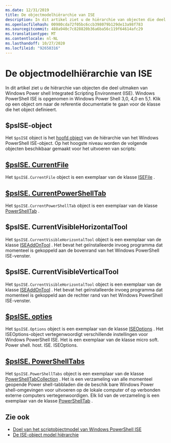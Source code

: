 ```yaml
---
ms.date: 12/31/2019
title: De objectmodelhiërarchie van ISE
description: In dit artikel ziet u de hiërarchie van objecten die deel uitmaken van Windows PowerShell ISE.
ms.openlocfilehash: 00980cda72f05bc6ccb398079b129de13a98f783
ms.sourcegitcommit: 488a940c7c828820b36a6ba56c119f64614afc29
ms.translationtype: MT
ms.contentlocale: nl-NL
ms.lasthandoff: 10/27/2020
ms.locfileid: "92658316"
---
```

# <a name="the-ise-object-model-hierarchy"></a>De objectmodelhiërarchie van ISE

In dit artikel ziet u de hiërarchie van objecten die deel uitmaken van Windows Power shell Integrated Scripting Environment (ISE). Windows PowerShell ISE is opgenomen in Windows Power Shell 3,0, 4,0 en 5,1. Klik op een object om naar de referentie documentatie te gaan voor de klasse die het object definieert.

## <a name="psise-object"></a>$psISE-object

Het `$psISE` object is het [hoofd object](The-ObjectModelRoot-Object.md) van de hiërarchie van het Windows PowerShell ISE-object. Op het hoogste niveau worden de volgende objecten beschikbaar gemaakt voor het uitvoeren van scripts:

## <a name="psisecurrentfile"></a>[$psISE. CurrentFile](The-ISEFile-Object.md)

Het `$psISE.CurrentFile` object is een exemplaar van de klasse [ISEFile](The-ISEFile-Object.md) .

## <a name="psisecurrentpowershelltab"></a>[$psISE. CurrentPowerShellTab](The-PowerShellTab-Object.md)

Het `$psISE.CurrentPowerShellTab` object is een exemplaar van de klasse [PowerShellTab](The-PowerShellTab-Object.md) .

## <a name="psisecurrentvisiblehorizontaltool"></a>$psISE. CurrentVisibleHorizontalTool

Het `$psISE.CurrentVisibleHorizontalTool` object is een exemplaar van de klasse [ISEAddOnTool](The-ISEAddOnTool-Object.md) . Het bevat het geïnstalleerde invoeg programma dat momenteel is gekoppeld aan de bovenrand van het Windows PowerShell ISE-venster.

## <a name="psisecurrentvisibleverticaltool"></a>$psISE. CurrentVisibleVerticalTool

Het `$psISE.CurrentVisibleHorizontalTool` object is een exemplaar van de klasse [ISEAddOnTool](The-ISEAddOnTool-Object.md) . Het bevat het geïnstalleerde invoeg programma dat momenteel is gekoppeld aan de rechter rand van het Windows PowerShell ISE-venster.

## <a name="psiseoptions"></a>[$psISE. opties](The-ISEOptions-Object.md)

Het `$psISE.Options` object is een exemplaar van de klasse [ISEOptions](The-ISEOptions-Object.md) . Het ISEOptions-object vertegenwoordigt verschillende instellingen voor Windows PowerShell ISE. Het is een exemplaar van de klasse micro soft. Power shell. host. ISE. ISEOptions.

## <a name="psisepowershelltabs"></a>[$psISE. PowerShellTabs](The-PowerShellTabCollection-Object.md)

Het `$psISE.PowerShellTabs` object is een exemplaar van de klasse [PowerShellTabCollection](The-PowerShellTabCollection-Object.md) . Het is een verzameling van alle momenteel geopende Power shell-tabbladen die de beschik bare Windows Power shell-omgevingen voor uitvoeren op de lokale computer of op verbonden externe computers vertegenwoordigen. Elk lid van de verzameling is een exemplaar van de klasse [PowerShellTab](The-PowerShellTab-Object.md) .

## <a name="see-also"></a>Zie ook

- [Doel van het scriptobjectmodel van Windows PowerShell ISE](Purpose-of-the-Windows-PowerShell-ISE-Scripting-Object-Model.md)
- [De ISE-object model hiërarchie](The-ISE-Object-Model-Hierarchy.md)

